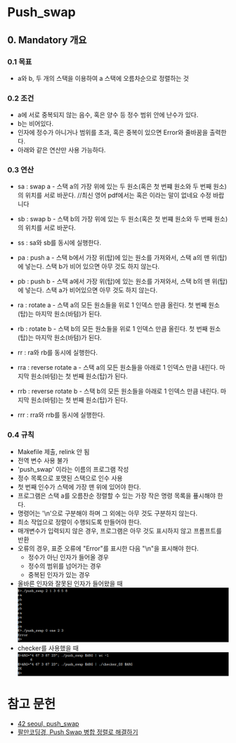 # Push_swap

## 0. Mandatory 개요

### 0.1 목표
- a와 b, 두 개의 스택을 이용하여 a 스택에 오름차순으로 정렬하는 것

### 0.2 조건
- a에 서로 중복되지 않는 음수, 혹은 양수 등 정수 범위 안에 난수가 있다.
- b는 비어있다.
- 인자에 정수가 아니거나 범위를 초과, 혹은 중복이 있으면 Error와 줄바꿈을 출력한다.
- 아래와 같은 연산만 사용 가능하다.

### 0.3 연산
- sa : swap a - 스택 a의 가장 위에 있는 두 원소(혹은 첫 번쨰 원소와 두 번째 원소)의 위치를 서로 바꾼다. //최신 영어 pdf에서는 혹은 이라는 말이 없네요 수정 바랍니다

- sb : swap b - 스택 b의 가장 위에 있는 두 원소(혹은 첫 번쨰 원소와 두 번째 원소)의 위치를 서로 바꾼다.

- ss : sa와 sb를 동시에 실행한다.

- pa : push a - 스택 b에서 가장 위(탑)에 있는 원소를 가져와서, 스택 a의 맨 위(탑)에 넣는다. 스택 b가 비어 있으면 아무 것도 하지 않는다.

- pb : push b - 스택 a에서 가장 위(탑)에 있는 원소를 가져와서, 스택 b의 맨 위(탑)에 넣는다. 스택 a가 비어있으면 아무 것도 하지 않는다.

- ra : rotate a - 스택 a의 모든 원소들을 위로 1 인덱스 만큼 올린다. 첫 번째 원소(탑)는 마지막 원소(바텀)가 된다.

- rb : rotate b - 스택 b의 모든 원소들을 위로 1 인덱스 만큼 올린다. 첫 번째 원소(탑)는 마지막 원소(바텀)가 된다.

- rr : ra와 rb를 동시에 실행한다.

- rra : reverse rotate a - 스택 a의 모든 원소들을 아래로 1 인덱스 만큼 내린다. 마지막 원소(바텀)는 첫 번째 원소(탑)가 된다.

- rrb : reverse rotate b - 스택 b의 모든 원소들을 아래로 1 인덱스 만큼 내린다. 마지막 원소(바텀)는 첫 번째 원소(탑)가 된다.

- rrr : rra와 rrb를 동시에 실행한다.

### 0.4 규칙

- Makefile 제출, relink 안 됨
- 전역 변수 사용 불가
- 'push_swap' 이라는 이름의 프로그램 작성
- 정수 목록으로 포맷된 스택으로 인수 사용
- 첫 번째 인수가 스택에 가장 맨 위에 있어야 한다.
- 프로그램은 스택 a를 오름찬순 정렬할 수 있는 가장 작은 명령 목록을 푶시해야 한다.
- 명령어는 '\n'으로 구분해야 하며 그 외에는 아무 것도 구분하지 않는다.
- 최소 작업으로 정렬이 수행되도록 만들어야 한다.
- 매개변수가 입력되지 않은 경우, 프로그램은 아무 것도 표시하지 않고 프롬프트를 반환
- 오류의 경우, 표준 오류에 "Error"를 표시한 다음 "\n"을 표시해야 한다. 
	- 정수가 아닌 인자가 들어올 경우
	- 정수의 범위를 넘어가는 경우
	- 중복된 인자가 있는 경우
- 올바른 인자와 잘못된 인자가 들어왔을 때  
	![error](img/error.png)
- checker를 사용했을 때  
	![checker](img/checker.png)

# 참고 문헌
- [42 seoul, push_swap](https://cdn.intra.42.fr/pdf/pdf/67975/en.subject.pdf)
- [팔만코딩경, Push Swap 병합 정렬로 해결하기](https://80000coding.oopy.io/402024b2-13ba-447a-ac0f-0eeaf91f0e5f#402024b2-13ba-447a-ac0f-0eeaf91f0e5f)
